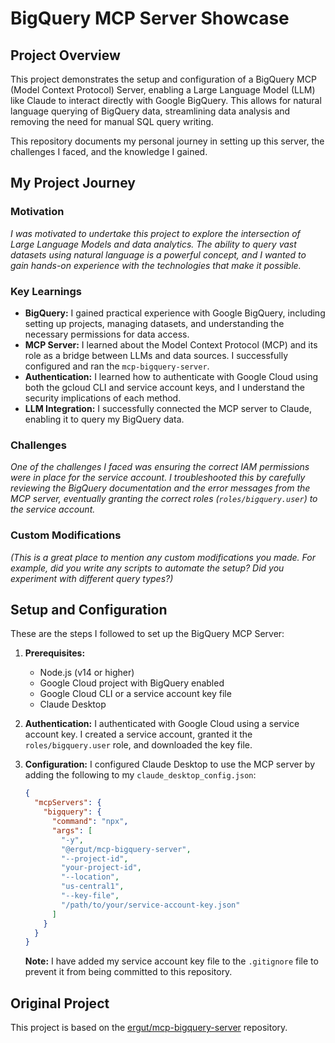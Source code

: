 # BigQuery MCP Server Showcase

## Project Overview

This project demonstrates the setup and configuration of a BigQuery MCP (Model Context Protocol) Server, enabling a Large Language Model (LLM) like Claude to interact directly with Google BigQuery. This allows for natural language querying of BigQuery data, streamlining data analysis and removing the need for manual SQL query writing.

This repository documents my personal journey in setting up this server, the challenges I faced, and the knowledge I gained.

## My Project Journey

### Motivation

*I was motivated to undertake this project to explore the intersection of Large Language Models and data analytics. The ability to query vast datasets using natural language is a powerful concept, and I wanted to gain hands-on experience with the technologies that make it possible.*

### Key Learnings

*   **BigQuery:** I gained practical experience with Google BigQuery, including setting up projects, managing datasets, and understanding the necessary permissions for data access.
*   **MCP Server:** I learned about the Model Context Protocol (MCP) and its role as a bridge between LLMs and data sources. I successfully configured and ran the `mcp-bigquery-server`.
*   **Authentication:** I learned how to authenticate with Google Cloud using both the gcloud CLI and service account keys, and I understand the security implications of each method.
*   **LLM Integration:** I successfully connected the MCP server to Claude, enabling it to query my BigQuery data.

### Challenges

*One of the challenges I faced was ensuring the correct IAM permissions were in place for the service account. I troubleshooted this by carefully reviewing the BigQuery documentation and the error messages from the MCP server, eventually granting the correct roles (`roles/bigquery.user`) to the service account.*

### Custom Modifications

*(This is a great place to mention any custom modifications you made. For example, did you write any scripts to automate the setup? Did you experiment with different query types?)*

## Setup and Configuration

These are the steps I followed to set up the BigQuery MCP Server:

1.  **Prerequisites:**
    *   Node.js (v14 or higher)
    *   Google Cloud project with BigQuery enabled
    *   Google Cloud CLI or a service account key file
    *   Claude Desktop

2.  **Authentication:** I authenticated with Google Cloud using a service account key. I created a service account, granted it the `roles/bigquery.user` role, and downloaded the key file.

3.  **Configuration:** I configured Claude Desktop to use the MCP server by adding the following to my `claude_desktop_config.json`:

    ```json
    {
      "mcpServers": {
        "bigquery": {
          "command": "npx",
          "args": [
            "-y",
            "@ergut/mcp-bigquery-server",
            "--project-id",
            "your-project-id",
            "--location",
            "us-central1",
            "--key-file",
            "/path/to/your/service-account-key.json"
          ]
        }
      }
    }
    ```

    **Note:** I have added my service account key file to the `.gitignore` file to prevent it from being committed to this repository.

## Original Project

This project is based on the [ergut/mcp-bigquery-server](https://github.com/ergut/mcp-bigquery-server) repository.
